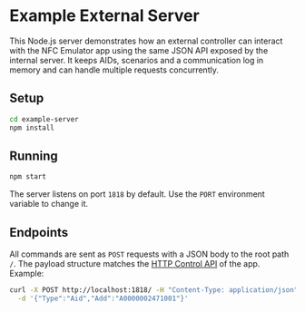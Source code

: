 # Example External Server

This Node.js server demonstrates how an external controller can interact with
the NFC Emulator app using the same JSON API exposed by the internal server.
It keeps AIDs, scenarios and a communication log in memory and can handle
multiple requests concurrently.

## Setup

```bash
cd example-server
npm install
```

## Running

```bash
npm start
```

The server listens on port `1818` by default. Use the `PORT` environment
variable to change it.

## Endpoints

All commands are sent as `POST` requests with a JSON body to the root path `/`.
The payload structure matches the [HTTP Control API](../README.md#http-control-api)
of the app. Example:

```bash
curl -X POST http://localhost:1818/ -H "Content-Type: application/json" \
  -d '{"Type":"Aid","Add":"A0000002471001"}'
```
